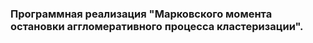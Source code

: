 ### Программная реализация "Марковского момента остановки аггломеративного процесса кластеризации".

